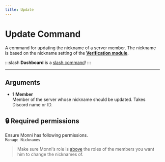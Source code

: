 ```yaml
---
title: Update
---
```

# Update Command

A command for updating the nickname of a server member. The nickname is based on the nickname setting of the [**Verification module**](/modules/verification).

:::slash
**Dashboard** is a [slash command](/misc/info/slash/)!
:::

---

## Arguments

- 1 **Member**  
    Member of the server whose nickname should be updated. Takes Discord name or ID.

## 🔒 Required permissions

Ensure Monni has following permissions.  
`Manage Nicknames`

> Make sure Monni’s role is [above](https://docs.monni.fyi/tutorials/monni-role-position) the roles of the members you want him to change the nicknames of.